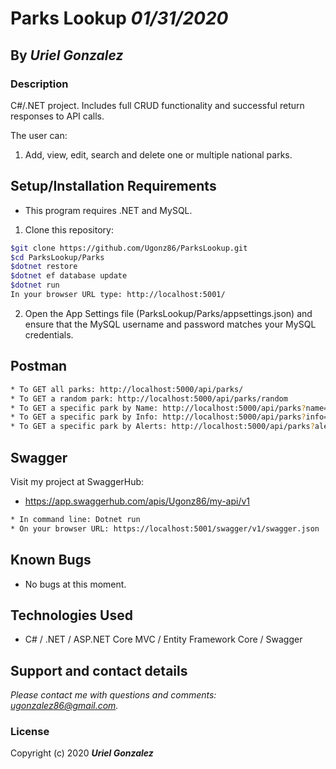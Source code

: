 # Parks Lookup _01/31/2020_

## By _**Uriel Gonzalez**_

### Description

C#/.NET project. Includes full CRUD functionality and successful return responses to API calls.

The user can:

1. Add, view, edit, search and delete one or multiple national parks.

## Setup/Installation Requirements

* This program requires .NET and MySQL.

1. Clone this repository:

  ```sh
  $git clone https://github.com/Ugonz86/ParksLookup.git
  $cd ParksLookup/Parks
  $dotnet restore
  $dotnet ef database update
  $dotnet run
  In your browser URL type: http://localhost:5001/
  ```

2. Open the App Settings file (ParksLookup/Parks/appsettings.json) and ensure that the MySQL username and password matches your MySQL credentials.

## Postman

```sh
* To GET all parks: http://localhost:5000/api/parks/
* To GET a random park: http://localhost:5000/api/parks/random
* To GET a specific park by Name: http://localhost:5000/api/parks?name=Mt. Rainier
* To GET a specific park by Info: http://localhost:5000/api/parks?info=3002 Mt Angeles Rd, Port Angeles, WA 98362
* To GET a specific park by Alerts: http://localhost:5000/api/parks?alerts=Rain - 39°F
```

## Swagger

Visit my project at SwaggerHub:
* https://app.swaggerhub.com/apis/Ugonz86/my-api/v1

```sh
* In command line: Dotnet run
* On your browser URL: https://localhost:5001/swagger/v1/swagger.json
```

## Known Bugs

* No bugs at this moment.

## Technologies Used

* C# / .NET / ASP.NET Core MVC / Entity Framework Core / Swagger

## Support and contact details

_Please contact me with questions and comments: ugonzalez86@gmail.com._

### License

Copyright (c) 2020 **_Uriel Gonzalez_**
